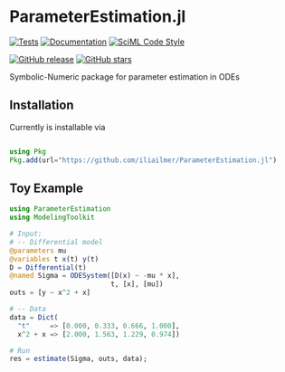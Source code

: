 # ParameterEstimation.jl


[![Tests](https://github.com/iliailmer/ParameterEstimation.jl/actions/workflows/tests.yml/badge.svg)](https://github.com/iliailmer/ParameterEstimation.jl/actions/workflows/tests.yml) [![Documentation](https://github.com/iliailmer/ParameterEstimation.jl/actions/workflows/Documentation.yml/badge.svg)](https://github.com/iliailmer/ParameterEstimation.jl/actions/workflows/Documentation.yml) [![SciML Code Style](https://img.shields.io/static/v1?label=code%20style&message=SciML&color=9558b2&labelColor=389826)](https://github.com/SciML/SciMLStyle)

<p><a href="https://GitHub.com/iliailmer/ParameterEstimation.jl/releases/"><img alt="GitHub release" src="https://img.shields.io/github/release/iliailmer/ParameterEstimation.svg"></a> <a href="https://GitHub.com/iliailmer/ParameterEstimation.jl/stargazers/"> <img alt="GitHub stars" src="https://img.shields.io/github/stars/iliailmer/ParameterEstimation.svg?style=social&amp;label=Star&amp;maxAge=2592000"></a> </p>


Symbolic-Numeric package for parameter estimation in ODEs

## Installation

Currently is installable via

```julia

using Pkg
Pkg.add(url="https://github.com/iliailmer/ParameterEstimation.jl")
```

## Toy Example

```julia
using ParameterEstimation
using ModelingToolkit

# Input:
# -- Differential model
@parameters mu
@variables t x(t) y(t)
D = Differential(t)
@named Sigma = ODESystem([D(x) ~ -mu * x],
                         t, [x], [mu])
outs = [y ~ x^2 + x]

# -- Data
data = Dict(
  "t"     => [0.000, 0.333, 0.666, 1.000],
  x^2 + x => [2.000, 1.563, 1.229, 0.974])

# Run
res = estimate(Sigma, outs, data);
```